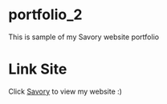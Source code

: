 # portfolio_2
This is sample of my Savory website portfolio
# Link Site
Click [Savory](http://fbohra.pythonanywhere.com/) to view my website :)

